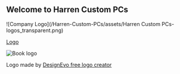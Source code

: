 ## Welcome to Harren Custom PCs

![Company Logo](/Harren-Custom-PCs/assets/Harren Custom PCs-logos_transparent.png)

<a href="{{ Harren Custom PCs-logos_transparent.png }}/Harren-Custom-PCs/assets/Harren Custom PCs-logos_transparent.png/">Logo</a>

![Book logo](/least-github-pages/assets/logo.png)

<div>Logo made by <a href="https://www.designevo.com/" title="Free Online Logo Maker">DesignEvo free logo creator</a></div>
